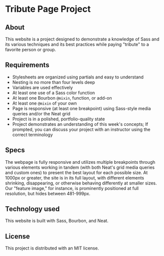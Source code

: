 # Tribute Page Project

## About

This website is a project designed to demonstrate a knowledge of Sass and its various techniques and its best practices while paying "tribute" to a favorite person or group.

## Requirements

* Stylesheets are organized using partials and easy to understand
* Nesting is no more than four levels deep
* Variables are used effectively
* At least one use of a Sass color function
* At least one Bourbon `@mixin`, function, or add-on
* At least one `@mixin` of your own
* Page is responsive (at least one breakpoint) using Sass-style media queries and/or the Neat grid
* Project is in a polished, portfolio-quality state
* Project demonstrates an understanding of this week's concepts; If prompted, you can discuss your project with an instructor using the correct terminology

## Specs

The webpage is fully responsive and utilizes multiple breakpoints through various elements working in tandem (with both Neat's grid media queries and custom ones) to present the best layout for each possible size. At 1000px or greater, the site is in its full layout, with different elements shrinking, disappearing, or otherwise behaving differently at smaller sizes. Our "feature image," for instance, is prominently positioned at full resolution, but hides between 481-999px. 

## Technology used

This website is built with Sass, Bourbon, and Neat.

## License

This project is distributed with an MIT license.

